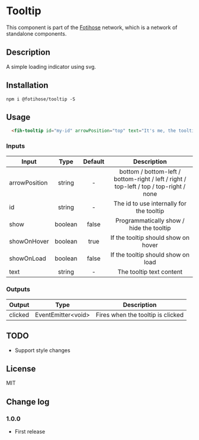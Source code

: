 # Tooltip

This component is part of the [Fotihose](https://github.com/halloverden/fotihose) network, which is a network of standalone components.

## Description
A simple loading indicator using svg.

## Installation
```
npm i @fotihose/tooltip -S
```

## Usage
```html
  <fih-tooltip id="my-id" arrowPosition="top" text="It's me, the tooltip"></fih-tooltip>
```

### Inputs

| Input         | Type               | Default               | Description                                 |
|---------------|:------------------:|:---------------------:|:-------------------------------------------:|
| arrowPosition | string             | -                     | bottom / bottom-left / bottom-right / left / right / top-left / top / top-right / none
| id            | string             | -                     | The id to use internally for the tooltip
| show          | boolean            | false                 | Programmatically show / hide the tooltip
| showOnHover   | boolean            | true                  | If the tooltip should show on hover
| showOnLoad    | boolean            | false                 | If the tooltip should show on load
| text          | string             | -                     | The tooltip text content

### Outputs

| Output   | Type                |  Description                                 |
|----------|:-------------------:|:--------------------------------------------:|
| clicked  | EventEmitter\<void> |  Fires when the tooltip is clicked

## TODO
- Support style changes

## License
MIT

## Change log

### 1.0.0
- First release
